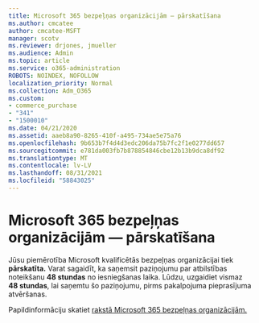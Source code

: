 ```yaml
---
title: Microsoft 365 bezpeļņas organizācijām — pārskatīšana
ms.author: cmcatee
author: cmcatee-MSFT
manager: scotv
ms.reviewer: drjones, jmueller
ms.audience: Admin
ms.topic: article
ms.service: o365-administration
ROBOTS: NOINDEX, NOFOLLOW
localization_priority: Normal
ms.collection: Adm_O365
ms.custom:
- commerce_purchase
- "341"
- "1500010"
ms.date: 04/21/2020
ms.assetid: aaeb8a90-8265-410f-a495-734ae5e75a76
ms.openlocfilehash: 9b653b7f4d4d3edc206da75b7fc2f1e0277dd657
ms.sourcegitcommit: e781da003fb7b878854846cbe12b13b9dca8df92
ms.translationtype: MT
ms.contentlocale: lv-LV
ms.lasthandoff: 08/31/2021
ms.locfileid: "58843025"
---
```

# <a name="microsoft-365-for-nonprofits---under-review"></a>Microsoft 365 bezpeļņas organizācijām — pārskatīšana

Jūsu piemērotība Microsoft kvalificētās bezpeļņas organizācijai tiek **pārskatīta.** Varat sagaidīt, ka saņemsit paziņojumu par atbilstības noteikšanu **48 stundas** no iesniegšanas laika. Lūdzu, uzgaidiet vismaz **48 stundas**, lai saņemtu šo paziņojumu, pirms pakalpojuma pieprasījuma atvēršanas. 

Papildinformāciju skatiet [rakstā Microsoft 365 bezpeļņas organizācijām.](https://www.microsoft.com/nonprofits/microsoft-365) 
